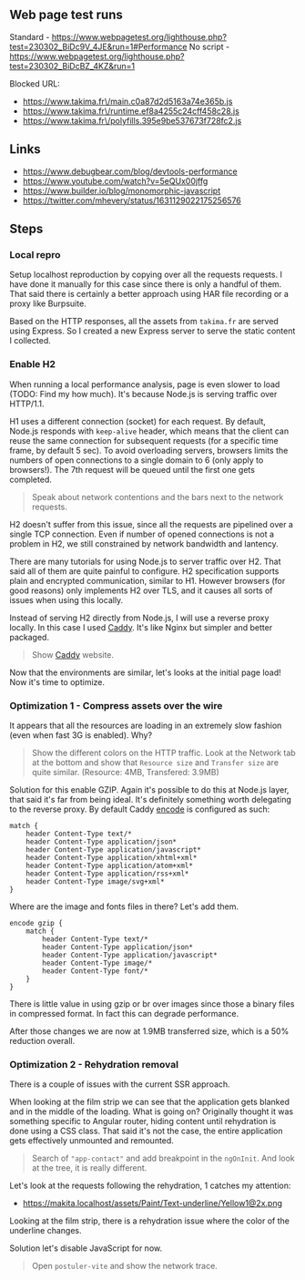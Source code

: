 ## Web page test runs

Standard - https://www.webpagetest.org/lighthouse.php?test=230302_BiDc9V_4JE&run=1#Performance
No script - https://www.webpagetest.org/lighthouse.php?test=230302_BiDcBZ_4KZ&run=1

Blocked URL:
- https://www.takima.fr\/main.c0a87d2d5163a74e365b.js
- https://www.takima.fr\/runtime.ef8a4255c24cff458c28.js
- https://www.takima.fr\/polyfills.395e9be537673f728fc2.js

## Links

- https://www.debugbear.com/blog/devtools-performance
- https://www.youtube.com/watch?v=5eQUx00jffg
- https://www.builder.io/blog/monomorphic-javascript
- https://twitter.com/mhevery/status/1631129022175256576

## Steps

### Local repro

Setup localhost reproduction by copying over all the requests requests. I have done it manually for this case since there is only a handful of them. That said there is certainly a better approach using HAR file recording or a proxy like Burpsuite.

Based on the HTTP responses, all the assets from `takima.fr` are served using Express. So I created a new Express server to serve the static content I collected.

### Enable H2

When running a local performance analysis, page is even slower to load (TODO: Find my how much). It's because Node.js is serving traffic over HTTP/1.1. 

H1 uses a different connection (socket) for each request. By default, Node.js responds with `keep-alive` header, which means that the client can reuse the same connection for subsequent requests (for a specific time frame, by default 5 sec). To avoid overloading servers, browsers limits the numbers of open connections to a single domain to 6 (only apply to browsers!). The 7th request will be queued until the first one gets completed.

> Speak about network contentions and the bars next to the network requests. 

H2 doesn't suffer from this issue, since all the requests are pipelined over a single TCP connection. Even if number of opened connections is not a problem in H2, we still constrained by network bandwidth and lantency.

There are many tutorials for using Node.js to server traffic over H2. That said all of them are quite painful to configure. H2 specification supports plain and encrypted communication, similar to H1. However browsers (for good reasons) only implements H2 over TLS, and it causes all sorts of issues when using this locally. 

Instead of serving H2 directly from Node.js, I will use a reverse proxy locally. In this case I used [Caddy](https://caddyserver.com/). It's like Nginx but simpler and better packaged.

> Show [Caddy](https://caddyserver.com/) website.

Now that the environments are similar, let's looks at the initial page load! Now it's time to optimize.

### Optimization 1 - Compress assets over the wire

It appears that all the resources are loading in an extremely slow fashion (even when fast 3G is enabled). Why?

> Show the different colors on the HTTP traffic. 
> Look at the Network tab at the bottom and show that `Resource size` and `Transfer size` are quite similar. (Resource: 4MB, Transfered: 3.9MB)

Solution for this enable GZIP. Again it's possible to do this at Node.js layer, that said it's far from being ideal. It's definitely something worth delegating to the reverse proxy. By default Caddy [encode](https://caddyserver.com/docs/caddyfile/directives/encode) is configured as such:

```
match {
    header Content-Type text/*
    header Content-Type application/json*
    header Content-Type application/javascript*
    header Content-Type application/xhtml+xml*
    header Content-Type application/atom+xml*
    header Content-Type application/rss+xml*
    header Content-Type image/svg+xml*
}
```

Where are the image and fonts files in there? Let's add them.

```
encode gzip {
    match {
        header Content-Type text/*
        header Content-Type application/json*
        header Content-Type application/javascript*
        header Content-Type image/*
        header Content-Type font/*
    }
}
```

There is little value in using gzip or br over images since those a binary files in compressed format. In fact this can degrade performance.

After those changes we are now at 1.9MB transferred size, which is a 50% reduction overall. 

### Optimization 2 - Rehydration removal

There is a couple of issues with the current SSR approach.

When looking at the film strip we can see that the application gets blanked and in the middle of the loading. What is going on? Originally thought it was something specific to Angular router, hiding content until rehydration is done using a CSS class. That said it's not the case, the entire application gets effectively unmounted and remounted. 

> Search of `"app-contact"` and add breakpoint in the `ngOnInit`. And look at the tree, it is really different.

Let's look at the requests following the rehydration, 1 catches my attention:
- https://makita.localhost/assets/Paint/Text-underline/Yellow1@2x.png

Looking at the film strip, there is a rehydration issue where the color of the underline changes.

Solution let's disable JavaScript for now.

> Open `postuler-vite` and show the network trace.

